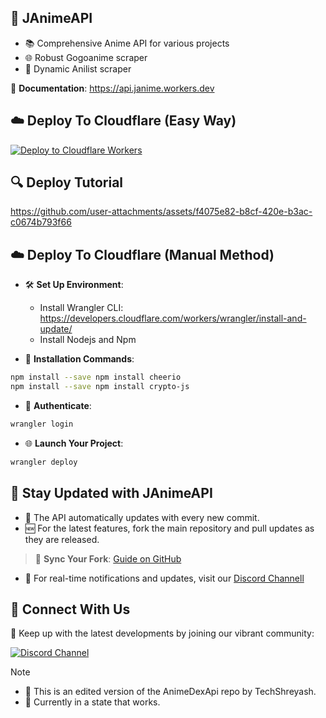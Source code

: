 ## 🎥 JAnimeAPI

- 📚 Comprehensive Anime API for various projects
- 🌐 Robust Gogoanime scraper
- 🌟 Dynamic Anilist scraper

📄 **Documentation**: https://api.janime.workers.dev

## ☁️ Deploy To Cloudflare (Easy Way)

[![Deploy to Cloudflare Workers](https://deploy.workers.cloudflare.com/button)](https://deploy.workers.cloudflare.com/?url=https://github.com/junioralive/JAnimeAPI)

## 🔍 Deploy Tutorial

https://github.com/user-attachments/assets/f4075e82-b8cf-420e-b3ac-c0674b793f66

## ☁️ Deploy To Cloudflare (Manual Method)

- 🛠 **Set Up Environment**:
  - Install Wrangler CLI: https://developers.cloudflare.com/workers/wrangler/install-and-update/
  - Install Nodejs and Npm

- 🚀 **Installation Commands**:

```bash
npm install --save npm install cheerio
npm install --save npm install crypto-js
```

- 🔑 **Authenticate**:

```bash
wrangler login
```

- 🌐 **Launch Your Project**:

```bash
wrangler deploy
```

## 🔄 Stay Updated with JAnimeAPI

- 🔄 The API automatically updates with every new commit.
- 🆕 For the latest features, fork the main repository and pull updates as they are released.

> 🔗 **Sync Your Fork**: [Guide on GitHub](https://docs.github.com/en/pull-requests/collaborating-with-pull-requests/working-with-forks/syncing-a-fork)

- 📢 For real-time notifications and updates, visit our [Discord Channell](https://discord.gg/cwDTVKyKJz)

## 🔔 Connect With Us

📣 Keep up with the latest developments by joining our vibrant community:

[![Discord Channel](https://img.shields.io/static/v1?label=Join&message=Discord%20Channel&color=black&style=for-the-badge&logo=discord&logoColor=black)](https://discord.gg/cwDTVKyKJz)

> [!Note]
> - 💼 This is an edited version of the AnimeDexApi repo by TechShreyash.
> - 🌱 Currently in a state that works.
